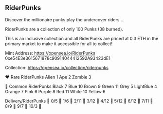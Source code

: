 RiderPunks
----------

Discover the millionaire punks play the undercover riders ...

RiderPunks are a collection of only 100 Punks (38 burned).

This is an inclusive collection and all RiderPunks are priced at 0.3 ETH in the primary market to make it accessible for all to collect!

Mint Address:
https://opensea.io/RiderPunks
0xe54E3e3615671878c90914044412592A93423dE1

Collection:
https://opensea.io/collection/riderpunks


❤️ Rare RiderPunks Alien 1 Ape 2 Zombie 3

🖤 Common RiderPunks Black 7 Blue 10 Brown 9 Green 11 Grey 5 LightBlue 4 Orange 7 Pink 6 Purple 8 Red 11 White 10 Yellow 6

Delivery/RiderPunks 💙 0/5 💙 1/6 💙 2/11 💙 3/12 💙 4/12 💙 5/12 💙 6/12 💙 7/11 💙 8/9 💙 9/7 💙 10/3 💙

